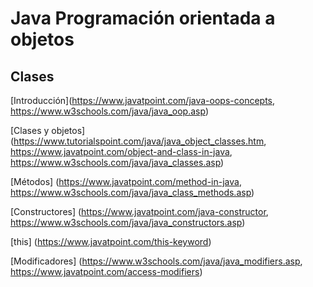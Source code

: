 # Java Programación orientada a objetos #

## Clases ##

[Introducción](https://www.javatpoint.com/java-oops-concepts, https://www.w3schools.com/java/java_oop.asp)

[Clases y objetos] (https://www.tutorialspoint.com/java/java_object_classes.htm, https://www.javatpoint.com/object-and-class-in-java, https://www.w3schools.com/java/java_classes.asp)

[Métodos] (https://www.javatpoint.com/method-in-java, https://www.w3schools.com/java/java_class_methods.asp)

[Constructores] (https://www.javatpoint.com/java-constructor, https://www.w3schools.com/java/java_constructors.asp)

[this] (https://www.javatpoint.com/this-keyword)

[Modificadores] (https://www.w3schools.com/java/java_modifiers.asp, https://www.javatpoint.com/access-modifiers)
